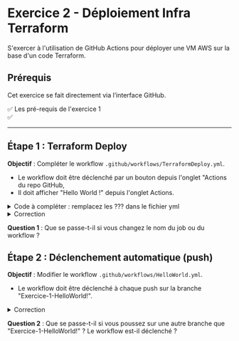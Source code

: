 # Exercice 2 - Déploiement Infra Terraform
S'exercer à l'utilisation de GitHub Actions pour déployer une VM AWS sur la base d'un code Terraform. 

## Prérequis
Cet exercice se fait directement via l’interface GitHub.

✅ Les pré-requis de l'exercice 1  
✅   

---

## Étape 1 : Terraform Deploy
**Objectif** : Compléter le workflow `.github/workflows/TerraformDeploy.yml`. 
- Le workflow doit être déclenché par un bouton depuis l'onglet "Actions du repo GitHub,
- Il doit afficher "Hello World !" depuis l'onglet Actions.

<details>
<summary>Code à compléter : remplacez les ??? dans le fichier yml</summary>

```yaml
name: Deploy with Terraform

on:
  workflow_dispatch:     # Permet le déclenchement manuel dans GitHub

jobs:
  terraform:
    name: Terraform Apply
    runs-on: ubuntu-latest

    env:
      TF_INPUT: false
      AWS_ACCESS_KEY_ID: ${{ secrets.AWS_ACCESS_KEY_ID }}
      AWS_SECRET_ACCESS_KEY: ${{ secrets.AWS_SECRET_ACCESS_KEY }}

    steps:
      # Clone le dépôt sur le runner Ubuntu de Github Actions pour accéder aux fichiers Terraform
      - name: Checkout code
        uses: actions/checkout@v4

      # Installe Terraform sur le runner Ubuntu de Github Actions
      - name: Setup Terraform
        uses: hashicorp/setup-terraform@v3
        with:
          terraform_version: 1.6.6

      - name: Terraform Init
        run: terraform init
        working-directory: ./terraform-aws-instance

      - name: Terraform Plan
        run: terraform plan
        working-directory: ./terraform-aws-instance

      - name: Terraform Apply
        run: terraform apply -auto-approve
        working-directory: ./terraform-aws-instance
```
</details>

<details>
<summary>Correction</summary>

```yaml
name: Deploy with Terraform

on:
  workflow_dispatch:     # Permet le déclenchement manuel dans GitHub

jobs:
  terraform:
    name: Terraform Apply
    runs-on: ubuntu-latest

    env:
      TF_INPUT: false
      AWS_ACCESS_KEY_ID: ${{ secrets.AWS_ACCESS_KEY_ID }}
      AWS_SECRET_ACCESS_KEY: ${{ secrets.AWS_SECRET_ACCESS_KEY }}

    steps:
      # Clone le dépôt sur le runner Ubuntu de Github Actions pour accéder aux fichiers Terraform
      - name: Checkout code
        uses: actions/checkout@v4

      # Installe Terraform sur le runner Ubuntu de Github Actions
      - name: Setup Terraform
        uses: hashicorp/setup-terraform@v3
        with:
          terraform_version: 1.6.6

      - name: Terraform Init
        run: terraform init
        working-directory: ./terraform-aws-instance

      - name: Terraform Plan
        run: terraform plan
        working-directory: ./terraform-aws-instance

      - name: Terraform Apply
        run: terraform apply -auto-approve
        working-directory: ./terraform-aws-instance
```
</details>

  
**Question 1** : Que se passe-t-il si vous changez le nom du job ou du workflow ?  

## Étape 2 : Déclenchement automatique (push)
**Objectif** : Modifier le workflow `.github/workflows/HelloWorld.yml`.
- Le workflow doit être déclenché à chaque push sur la branche "Exercice-1-HelloWorld!".

<details>
<summary>Correction</summary>

```yaml
name: Hello world !

on:
  # Le déclencheur push exécute le workflow à chaque commit sur la branche spécifiée.
    push:
      branches: [ "Exercice-1-HelloWorld!" ]

jobs:
  hello:
    runs-on: ubuntu-latest
    steps:
      - name: Print Hello
        run: echo "Hello World !"
```
</details>

**Question 2** : Que se passe-t-il si vous poussez sur une autre branche que "Exercice-1-HelloWorld!" ? Le workflow est-il déclenché ?
